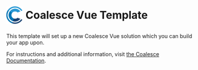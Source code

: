 # <img src="https://raw.githubusercontent.com/IntelliTect/Coalesce/dev/docs/public/coalesce-icon-color.svg" style="height: 3ex; vertical-align: middle; padding-bottom: .35ex"> Coalesce Vue Template


This template will set up a new Coalesce Vue solution which you can build your app upon.

For instructions and additional information, visit [the Coalesce Documentation](https://intellitect.github.io/Coalesce/stacks/vue/getting-started.html).
